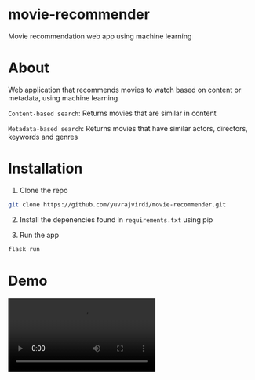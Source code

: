 # movie-recommender

Movie recommendation web app using machine learning

# About

Web application that recommends movies to watch based on content or metadata, using machine learning

`Content-based search`: Returns movies that are similar in content

`Metadata-based search`: Returns movies that have similar actors, directors, keywords and genres

# Installation

1. Clone the repo
```bash
git clone https://github.com/yuvrajvirdi/movie-recommender.git
```

2. Install the depenencies found in `requirements.txt` using pip

3. Run the app
```bash
flask run
```

# Demo
![](./demo/demo.mp4)
